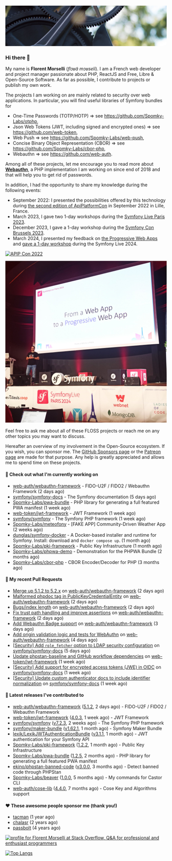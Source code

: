 ![Cover image](1.webp)

### Hi there 👋

My name is **Florent Morselli** (*flɔʁɑ̃ mɔʁseli*). I am a French web developer and project manager passionate about PHP, ReactJS and Free, Libre & Open-Source Software.
As far as possible, I contribute to projects or publish my own work.

The projects I am working on are mainly related to security over web applications. In particular, you will find useful libraries of Symfony bundles for
* One-Time Passwords (TOTP/HOTP) => see https://github.com/Spomky-Labs/otphp,
* Json Web Tokens (JWT, including signed and encrypted ones) => see https://github.com/web-token,
* Web Push => see https://github.com/Spomky-Labs/web-push,
* Concise Binary Object Representation (CBOR) => see https://github.com/Spomky-Labs/cbor-php,
* Webauthn => see https://github.com/web-auth.

Among all of these projects, let me encourage you to read more about [**Webauthn**](https://github.com/web-auth), a PHP implementation I am working on since end of 2018 and that will help you to get rid of passwords.

In addition, I had the opportunity to share my knowledge during the following events:

* September 2022: I presented the possibilities offered by this technology during [the second edition of ApiPlatformCon](https://youtu.be/Y2_0omg1CFk) in September 2022 in Lille, France.
* March 2023, I gave two 1-day workshops during the [Symfony Live Paris 2023](https://live.symfony.com/2023-paris/workshop/maximiser-la-securite-de-vos-applications-avec-le-bundle-security).
* December 2023, I gave a 1-day workshop during the [Symfony Con Brussels 2023](https://live.symfony.com/2023-brussels-con/workshop/road-to-safer-applications).
* March 2024, I presented my feedback on [the Progressive Web Apps](https://live.symfony.com/2024-paris/schedule/de-web-app-a-progressive-web-app) and [gave a 1-day workshop](https://live.symfony.com/2024-paris/workshop#securite-amelioree-et-webauthn-avec-symfony-2) during the Symfony Live 2024.

[![APIP Con 2022](https://user-images.githubusercontent.com/1091072/191684778-b9e26104-038d-45c2-a1b3-287233d15ecc.jpg)](https://api-platform.com/con/2022/conferences/webauthn-se-debarrasser-des-mots-de-passe-definitivement/)

[![Symfony Live 2024](Symfony%20Live%202024.png)](https://symfony.com/blog/symfonylive-paris-2024-from-web-app-to-progressive-web-app)


Feel free to ask me about all of these FLOSS projects or reach me on any other topics you may want to discuss.

Hereafter an overview of my involvement in the Open-Source ecosystem.
If you wish, you can sponsor me. The [GitHub Sponsors page](https://github.com/sponsors/Spomky/) or the [Patreon page](https://www.patreon.com/FlorentMorselli) are made for that purpose. Any help is greatly appreciated and allows me to spend time on these projects.

#### 👷 Check out what I'm currently working on

- [web-auth/webauthn-framework](https://github.com/web-auth/webauthn-framework) - FIDO-U2F / FIDO2 / Webauthn Framework (2 days ago)
- [symfony/symfony-docs](https://github.com/symfony/symfony-docs) - The Symfony documentation (5 days ago)
- [Spomky-Labs/pwa-bundle](https://github.com/Spomky-Labs/pwa-bundle) - PHP library for generating a full featured PWA manifest (1 week ago)
- [web-token/jwt-framework](https://github.com/web-token/jwt-framework) - JWT Framework (1 week ago)
- [symfony/symfony](https://github.com/symfony/symfony) - The Symfony PHP framework (1 week ago)
- [Spomky-Labs/meteofony](https://github.com/Spomky-Labs/meteofony) - [FAKE APP] Community-Driven Weather App (2 weeks ago)
- [dunglas/symfony-docker](https://github.com/dunglas/symfony-docker) - A Docker-based installer and runtime for Symfony. Install: download and `docker compose up`. (1 month ago)
- [Spomky-Labs/pki-framework](https://github.com/Spomky-Labs/pki-framework) - Public Key Infrastructure (1 month ago)
- [Spomky-Labs/phpwa-demo](https://github.com/Spomky-Labs/phpwa-demo) - Demonstration for the PHPWA Bundle (2 months ago)
- [Spomky-Labs/cbor-php](https://github.com/Spomky-Labs/cbor-php) - CBOR Encoder/Decoder for PHP (3 months ago)

#### 🔨 My recent Pull Requests

- [Merge up 5.1.2 to 5.2.x](https://github.com/web-auth/webauthn-framework/pull/697) on [web-auth/webauthn-framework](https://github.com/web-auth/webauthn-framework) (2 days ago)
- [Malformed phpdoc tag in PublicKeyCredentialEntity](https://github.com/web-auth/webauthn-framework/pull/696) on [web-auth/webauthn-framework](https://github.com/web-auth/webauthn-framework) (2 days ago)
- [Bugs/index length](https://github.com/web-auth/webauthn-framework/pull/695) on [web-auth/webauthn-framework](https://github.com/web-auth/webauthn-framework) (2 days ago)
- [Fix trust path handling and improve assertions](https://github.com/web-auth/webauthn-framework/pull/694) on [web-auth/webauthn-framework](https://github.com/web-auth/webauthn-framework) (2 days ago)
- [Add Webauthn Badge support](https://github.com/web-auth/webauthn-framework/pull/693) on [web-auth/webauthn-framework](https://github.com/web-auth/webauthn-framework) (3 days ago)
- [Add origin validation logic and tests for WebAuthn](https://github.com/web-auth/webauthn-framework/pull/690) on [web-auth/webauthn-framework](https://github.com/web-auth/webauthn-framework) (4 days ago)
- [[Security] Add `role_fetcher` option to LDAP security configuration](https://github.com/symfony/symfony-docs/pull/20651) on [symfony/symfony-docs](https://github.com/symfony/symfony-docs) (5 days ago)
- [Update phpstan-baseline and GitHub workflow dependencies](https://github.com/web-token/jwt-framework/pull/604) on [web-token/jwt-framework](https://github.com/web-token/jwt-framework) (1 week ago)
- [[Security] Add support for encrypted access tokens (JWE) in OIDC](https://github.com/symfony/symfony-docs/pull/20637) on [symfony/symfony-docs](https://github.com/symfony/symfony-docs) (1 week ago)
- [[Security] Update custom authenticator docs to include identifier normalization](https://github.com/symfony/symfony-docs/pull/20636) on [symfony/symfony-docs](https://github.com/symfony/symfony-docs) (1 week ago)

#### 🔭 Latest releases I've contributed to

- [web-auth/webauthn-framework](https://github.com/web-auth/webauthn-framework) ([5.1.2](https://github.com/web-auth/webauthn-framework/releases/tag/5.1.2), 2 days ago) - FIDO-U2F / FIDO2 / Webauthn Framework
- [web-token/jwt-framework](https://github.com/web-token/jwt-framework) ([4.0.3](https://github.com/web-token/jwt-framework/releases/tag/4.0.3), 1 week ago) - JWT Framework
- [symfony/symfony](https://github.com/symfony/symfony) ([v7.2.3](https://github.com/symfony/symfony/releases/tag/v7.2.3), 2 weeks ago) - The Symfony PHP framework
- [symfony/maker-bundle](https://github.com/symfony/maker-bundle) ([v1.62.1](https://github.com/symfony/maker-bundle/releases/tag/v1.62.1), 1 month ago) - Symfony Maker Bundle
- [lexik/LexikJWTAuthenticationBundle](https://github.com/lexik/LexikJWTAuthenticationBundle) ([v3.1.1](https://github.com/lexik/LexikJWTAuthenticationBundle/releases/tag/v3.1.1), 1 month ago) - JWT authentication for your Symfony API
- [Spomky-Labs/pki-framework](https://github.com/Spomky-Labs/pki-framework) ([1.2.2](https://github.com/Spomky-Labs/pki-framework/releases/tag/1.2.2), 1 month ago) - Public Key Infrastructure
- [Spomky-Labs/pwa-bundle](https://github.com/Spomky-Labs/pwa-bundle) ([1.2.5](https://github.com/Spomky-Labs/pwa-bundle/releases/tag/1.2.5), 2 months ago) - PHP library for generating a full featured PWA manifest
- [ekino/phpstan-banned-code](https://github.com/ekino/phpstan-banned-code) ([v3.0.0](https://github.com/ekino/phpstan-banned-code/releases/tag/v3.0.0), 3 months ago) - Detect banned code through PHPStan
- [Spomky-Labs/beaver](https://github.com/Spomky-Labs/beaver) ([1.0.0](https://github.com/Spomky-Labs/beaver/releases/tag/1.0.0), 5 months ago) - My commands for Castor CLI
- [web-auth/cose-lib](https://github.com/web-auth/cose-lib) ([4.4.0](https://github.com/web-auth/cose-lib/releases/tag/4.4.0), 7 months ago) - Cose Key and Algorithms support

#### ❤️ These awesome people sponsor me (thank you!)

- [tacman](https://github.com/tacman) (1 year ago)
- [chalasr](https://github.com/chalasr) (2 years ago)
- [passbolt](https://github.com/passbolt) (4 years ago)

<a href="https://stackoverflow.com/users/2157818/florent-morselli"><img src="https://stackoverflow.com/users/flair/2157818.png" width="208" height="58" alt="profile for Florent Morselli at Stack Overflow, Q&amp;A for professional and enthusiast programmers" title="profile for Florent Morselli at Stack Overflow, Q&amp;A for professional and enthusiast programmers"></a>

[![Top Langs](https://wakatime.com/share/@Spomky/aa41d408-c524-4a5f-936d-0b9446698abd.svg)](https://wakatime.com/@Spomky)
